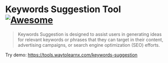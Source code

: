 # Keywords Suggestion Tool [![Awesome](https://cdn.rawgit.com/sindresorhus/awesome/d7305f38d29fed78fa85652e3a63e154dd8e8829/media/badge.svg)](https://github.com/sindresorhus/awesome)

>Keywords Suggestion is designed to assist users in generating ideas for relevant keywords or phrases that they can target in their content, advertising campaigns, or search engine optimization (SEO) efforts.

Try demo: https://tools.waytolearnx.com/keywords-suggestion
